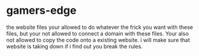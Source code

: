 # gamers-edge
the website files
your allowed to do whatever the frick you want with these files, but your not allowed to connect a domain with these files. Your also not allowed to copy the code onto a existing website. i will make sure that website is taking down if i find out you break the rules.

